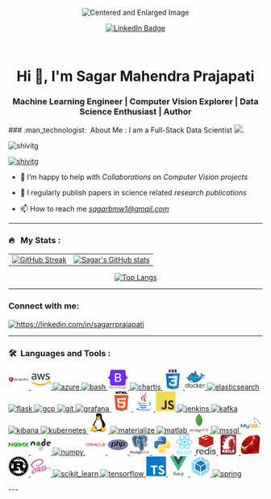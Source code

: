 
<!-- Centering an Image and Enlarging it-->

<p align="center">
  <img src="https://i.giphy.com/media/v1.Y2lkPTc5MGI3NjExcTlzOGE0NGZncjF3dXMzOG02bnNrMDY2eTE5cGlobGtxZGdicmFkYSZlcD12MV9pbnRlcm5hbF9naWZfYnlfaWQmY3Q9Zw/L1R1tvI9svkIWwpVYr/giphy.gif" width="600" alt="Centered and Enlarged Image">
</p>

<!-- Adding a LinkedIn Badge -->
<p align="center">
<a href="add_your_linkedInProfileUrl"><img src="https://img.shields.io/badge/LinkedIn-blue?style=for-the-badge&logo=linkedin&logoColor=white" alt="LinkedIn Badge"></a>
</p>

<!--Displaying GitHub Profile View Counter -->
<p align="center"><img src="https://komarev.com/ghpvc/?username=sagarr4&style=flat-square&color=blue" alt=""></p>

<!--Introduce yourself !!-->
<h1 align="center">Hi 👋, I'm Sagar Mahendra Prajapati</h1>
<h3 align="center">Machine Learning Engineer | Computer Vision Explorer | Data Science Enthusiast | Author</h3>
### :man_technologist: &nbsp;About Me :
I am a Full-Stack Data Scientist <img src="https://media.giphy.com/media/WUlplcMpOCEmTGBtBW/giphy.gif" width="30">.

<p align="left"> <img src="https://komarev.com/ghpvc/?username=add_your_gitusername&label=Profile%20views&color=0e75b6&style=flat" alt="shivitg" /> </p>

<p align="left"> <a href="https://github.com/ryo-ma/github-profile-trophy"><img src="https://github-profile-trophy.vercel.app/?username=add_your_gitusername" alt="shivitg" /></a> </p>
<!-- Subheading that Describes Roles and Interests -->

- 🤝 I’m happy to help with *Collaborations* on *Computer Vision projects*

<!-- - 👨‍💻 All of my projects are available at [https://sagar.github.io](https://shivitg.github.io)-->

- 📝 I regularly publish papers in science related *research publications*

- 📫 How to reach me *sagarbmw1@gmail.com* 

<!-- - 📄 Know about my experiences [https://shivitg.github.io](https://shivitg.github.io) -->

---

<!-- Section Heading for Stats -->
### 🔥 &nbsp; My Stats :

<!-- Create a table to display GitHub Streak and GitHub Stats side by side -->
<table style="border: none; border-collapse: collapse;">
  <tr>
    <!-- GitHub Streak Stats Column -->
    <td style="border: none;">
      <!-- GitHub Streak Stats: Links to streak stats for the user -->
      <a href="https://github-readme-stats.vercel.app/api/top-langs?username=sagarr4">
        <!-- Image for GitHub Streak Stats, with dark theme and black background -->
        <img src="http://github-readme-streak-stats.herokuapp.com?user=sagarr4&theme=dark&background=000000" alt="GitHub Streak" />
      </a>
    </td>

  <!-- GitHub Stats Column -->
  <td style="border: none;">
      <!-- Link to GitHub streak stats -->
      <a href="https://github-readme-streak-stats.herokuapp.com/?user=sagarr4">
        <!-- GitHub Profile Stats: Shows icons with a compact layout and a dark theme -->
        <img src="https://github-readme-stats.vercel.app/api?username=sagarr4&show_icons=true&layout=compact&theme=vision-friendly-dark" alt="Sagar's GitHub stats" />
      </a>
    </td>
  </tr>
</table>

<!-- Displaying the most commonly used languages in a donut chart, centered on the page -->
<p align="center">
  <!-- Link to the API that shows top languages used by the user -->
  <a href="https://github-readme-stats.vercel.app/api?username=sagarr4">
    <!-- Donut chart of top languages with a vision-friendly dark theme -->
    <img src="https://github-readme-stats.vercel.app/api/top-langs/?username=sagarr4&layout=donut&theme=vision-friendly-dark" alt="Top Langs" />
  </a>
</p>

<!-- End of stats section -->

---
<!-- Section heading for social media connections -->

<h3 align="left">Connect with me:</h3>

<!-- Start of social media links section -->
<p align="left">

<!-- LinkedIn profile link -->
<!-- The anchor tag opens User's LinkedIn profile in a new tab -->
 
<a href="https://linkedin.com/in/sagarrprajapati" target="blank">
<!-- LinkedIn icon with custom size for the link -->
<img align="center" src="https://raw.githubusercontent.com/rahuldkjain/github-profile-readme-generator/master/src/images/icons/Social/linked-in-alt.svg" alt="https://linkedin.com/in/sagarrprajapati" height="30" width="40" /></a>

<!-- Facebook profile link -->
<!--<a href="add_your_FBProfileUrl" target="blank">
<!-- Facebook icon with custom size for the link -->
<!--<img align="center" src="https://raw.githubusercontent.com/rahuldkjain/github-profile-readme-generator/master/src/images/icons/Social/facebook.svg" alt="facebook.com/profile.php?id=100091482730433" height="30" width="40" /></a>

<!-- YouTube channel link -->
<!--<a href="https://www.youtube.com/c/http://www.youtube.com/@shivanicanada" target="blank">
    <!-- YouTube icon with custom size for the link -->
<!--<img align="center" src="https://raw.githubusercontent.com/rahuldkjain/github-profile-readme-generator/master/src/images/icons/Social/youtube.svg" alt="http://www.youtube.com/@shivanicanada" height="30" width="40" /></a>
</p> -->

<!-- End of social media links section -->
---



### 🛠 &nbsp;Languages and Tools :

<p align="left"> 
    <!-- AngularJS icon with link -->
    <a href="https://angular.io" target="_blank" rel="noreferrer"> 
        <img src="https://raw.githubusercontent.com/devicons/devicon/master/icons/angularjs/angularjs-original-wordmark.svg" alt="angularjs" width="40" height="40"/> 
    </a> 
    
  <!-- AWS icon with link -->
  <a href="https://aws.amazon.com" target="_blank" rel="noreferrer"> 
        <img src="https://raw.githubusercontent.com/devicons/devicon/master/icons/amazonwebservices/amazonwebservices-original-wordmark.svg" alt="aws" width="40" height="40"/> 
    </a> 
    
  <!-- Microsoft Azure icon with link -->
  <a href="https://azure.microsoft.com/en-in/" target="_blank" rel="noreferrer"> 
      <img src="https://www.vectorlogo.zone/logos/microsoft_azure/microsoft_azure-icon.svg" alt="azure" width="40" height="40"/> 
  </a> 
  
  <!-- Bash icon with link -->
  <a href="https://www.gnu.org/software/bash/" target="_blank" rel="noreferrer"> 
      <img src="https://www.vectorlogo.zone/logos/gnu_bash/gnu_bash-icon.svg" alt="bash" width="40" height="40"/> 
  </a> 
  
  <!-- Bootstrap icon with link -->
  <a href="https://getbootstrap.com" target="_blank" rel="noreferrer"> 
      <img src="https://raw.githubusercontent.com/devicons/devicon/master/icons/bootstrap/bootstrap-plain-wordmark.svg" alt="bootstrap" width="40" height="40"/> 
  </a> 
  
  <!-- Chart.js icon with link -->
  <a href="https://www.chartjs.org" target="_blank" rel="noreferrer"> 
      <img src="https://www.chartjs.org/media/logo-title.svg" alt="chartjs" width="40" height="40"/> 
  </a> 
  
  <!-- CSS3 icon with link -->
  <a href="https://www.w3schools.com/css/" target="_blank" rel="noreferrer"> 
      <img src="https://raw.githubusercontent.com/devicons/devicon/master/icons/css3/css3-original-wordmark.svg" alt="css3" width="40" height="40"/> 
  </a> 
  
  <!-- Docker icon with link -->
  <a href="https://www.docker.com/" target="_blank" rel="noreferrer"> 
      <img src="https://raw.githubusercontent.com/devicons/devicon/master/icons/docker/docker-original-wordmark.svg" alt="docker" width="40" height="40"/> 
  </a> 
  
  <!-- ElasticSearch icon with link -->
  <a href="https://www.elastic.co" target="_blank" rel="noreferrer"> 
      <img src="https://www.vectorlogo.zone/logos/elastic/elastic-icon.svg" alt="elasticsearch" width="40" height="40"/> 
  </a> 
  
  <!-- Flask icon with link -->
  <a href="https://flask.palletsprojects.com/" target="_blank" rel="noreferrer"> 
      <img src="https://www.vectorlogo.zone/logos/pocoo_flask/pocoo_flask-icon.svg" alt="flask" width="40" height="40"/> 
  </a> 
  
  <!-- Google Cloud Platform icon with link -->
  <a href="https://cloud.google.com" target="_blank" rel="noreferrer"> 
      <img src="https://www.vectorlogo.zone/logos/google_cloud/google_cloud-icon.svg" alt="gcp" width="40" height="40"/> 
  </a> 
  
  <!-- Git icon with link -->
  <a href="https://git-scm.com/" target="_blank" rel="noreferrer"> 
      <img src="https://www.vectorlogo.zone/logos/git-scm/git-scm-icon.svg" alt="git" width="40" height="40"/> 
  </a> 
  
  <!-- Grafana icon with link -->
  <a href="https://grafana.com" target="_blank" rel="noreferrer"> 
      <img src="https://www.vectorlogo.zone/logos/grafana/grafana-icon.svg" alt="grafana" width="40" height="40"/> 
  </a> 
  
  <!-- HTML5 icon with link -->
  <a href="https://www.w3.org/html/" target="_blank" rel="noreferrer"> 
      <img src="https://raw.githubusercontent.com/devicons/devicon/master/icons/html5/html5-original-wordmark.svg" alt="html5" width="40" height="40"/> 
  </a> 
  
  <!-- Java icon with link -->
  <a href="https://www.java.com" target="_blank" rel="noreferrer"> 
      <img src="https://raw.githubusercontent.com/devicons/devicon/master/icons/java/java-original.svg" alt="java" width="40" height="40"/> 
  </a> 
  
  <!-- JavaScript icon with link -->
  <a href="https://developer.mozilla.org/en-US/docs/Web/JavaScript" target="_blank" rel="noreferrer"> 
      <img src="https://raw.githubusercontent.com/devicons/devicon/master/icons/javascript/javascript-original.svg" alt="javascript" width="40" height="40"/> 
  </a> 
  
  <!-- Jenkins icon with link -->
  <a href="https://www.jenkins.io" target="_blank" rel="noreferrer"> 
      <img src="https://www.vectorlogo.zone/logos/jenkins/jenkins-icon.svg" alt="jenkins" width="40" height="40"/> 
  </a> 
  
  <!-- Apache Kafka icon with link -->
  <a href="https://kafka.apache.org/" target="_blank" rel="noreferrer"> 
      <img src="https://www.vectorlogo.zone/logos/apache_kafka/apache_kafka-icon.svg" alt="kafka" width="40" height="40"/> 
  </a> 
  
  <!-- Kibana icon with link -->
  <a href="https://www.elastic.co/kibana" target="_blank" rel="noreferrer"> 
      <img src="https://www.vectorlogo.zone/logos/elasticco_kibana/elasticco_kibana-icon.svg" alt="kibana" width="40" height="40"/> 
  </a> 
  
  <!-- Kubernetes icon with link -->
  <a href="https://kubernetes.io" target="_blank" rel="noreferrer"> 
      <img src="https://www.vectorlogo.zone/logos/kubernetes/kubernetes-icon.svg" alt="kubernetes" width="40" height="40"/> 
  </a> 
  
  <!-- Linux icon with link -->
  <a href="https://www.linux.org/" target="_blank" rel="noreferrer"> 
      <img src="https://raw.githubusercontent.com/devicons/devicon/master/icons/linux/linux-original.svg" alt="linux" width="40" height="40"/> 
  </a> 
  
  <!-- Materialize icon with link -->
  <a href="https://materializecss.com/" target="_blank" rel="noreferrer"> 
      <img src="https://raw.githubusercontent.com/prplx/svg-logos/5585531d45d294869c4eaab4d7cf2e9c167710a9/svg/materialize.svg" alt="materialize" width="40" height="40"/> 
  </a> 
  
  <!-- MATLAB icon with link -->
  <a href="https://www.mathworks.com/" target="_blank" rel="noreferrer"> 
      <img src="https://upload.wikimedia.org/wikipedia/commons/2/21/Matlab_Logo.png" alt="matlab" width="40" height="40"/> 
  </a> 
  
  <!-- MongoDB icon with link -->
  <a href="https://www.mongodb.com/" target="_blank" rel="noreferrer"> 
      <img src="https://raw.githubusercontent.com/devicons/devicon/master/icons/mongodb/mongodb-original-wordmark.svg" alt="mongodb" width="40" height="40"/> 
  </a> 
  
  <!-- Microsoft SQL Server icon with link -->
  <a href="https://www.microsoft.com/en-us/sql-server" target="_blank" rel="noreferrer"> 
      <img src="https://www.svgrepo.com/show/303229/microsoft-sql-server-logo.svg" alt="mssql" width="40" height="40"/> 
  </a> 
  
  <!-- MySQL icon with link -->
  <a href="https://www.mysql.com/" target="_blank" rel="noreferrer"> 
      <img src="https://raw.githubusercontent.com/devicons/devicon/master/icons/mysql/mysql-original-wordmark.svg" alt="mysql" width="40" height="40"/> 
  </a> 
  
  <!-- Nginx icon with link -->
  <a href="https://www.nginx.com" target="_blank" rel="noreferrer"> 
      <img src="https://raw.githubusercontent.com/devicons/devicon/master/icons/nginx/nginx-original.svg" alt="nginx" width="40" height="40"/> 
  </a> 
  
  <!-- Node.js icon with link -->
  <a href="https://nodejs.org" target="_blank" rel="noreferrer"> 
      <img src="https://raw.githubusercontent.com/devicons/devicon/master/icons/nodejs/nodejs-original-wordmark.svg" alt="nodejs" width="40" height="40"/> 
  </a> 
  
  <!-- NumPy icon with link -->
  <a href="https://numpy.org/" target="_blank" rel="noreferrer"> 
      <img src="https://www.vectorlogo.zone/logos/numpy/numpy-icon.svg" alt="numpy" width="40" height="40"/> 
  </a> 
  
  <!-- Oracle icon with link -->
  <a href="https://www.oracle.com/" target="_blank" rel="noreferrer"> 
        <img src="https://raw.githubusercontent.com/devicons/devicon/master/icons/oracle/oracle-original.svg" alt="oracle" width="40" height="40"/> 
    </a> 
<!-- PHP icon with link -->
  <a href="https://www.php.net" target="_blank" rel="noreferrer"> 
      <img src="https://raw.githubusercontent.com/devicons/devicon/master/icons/php/php-original.svg" alt="php" width="40" height="40"/> 
  </a> 
  
  <!-- PostgreSQL icon with link -->
  <a href="https://www.postgresql.org" target="_blank" rel="noreferrer"> 
      <img src="https://raw.githubusercontent.com/devicons/devicon/master/icons/postgresql/postgresql-original-wordmark.svg" alt="postgresql" width="40" height="40"/> 
  </a> 
  
  <!-- Python icon with link -->
  <a href="https://www.python.org" target="_blank" rel="noreferrer"> 
      <img src="https://raw.githubusercontent.com/devicons/devicon/master/icons/python/python-original.svg" alt="python" width="40" height="40"/> 
  </a> 
  
  <!-- React icon with link -->
  <a href="https://reactjs.org/" target="_blank" rel="noreferrer"> 
      <img src="https://raw.githubusercontent.com/devicons/devicon/master/icons/react/react-original-wordmark.svg" alt="react" width="40" height="40"/> 
  </a> 
  
  <!-- Redis icon with link -->
  <a href="https://redis.io" target="_blank" rel="noreferrer"> 
      <img src="https://raw.githubusercontent.com/devicons/devicon/master/icons/redis/redis-original-wordmark.svg" alt="redis" width="40" height="40"/> 
  </a> 
  
  <!-- Ruby on Rails icon with link -->
  <a href="https://rubyonrails.org" target="_blank" rel="noreferrer"> 
      <img src="https://raw.githubusercontent.com/devicons/devicon/master/icons/rails/rails-original-wordmark.svg" alt="rails" width="40" height="40"/> 
  </a> 
  
  <!-- Ruby icon with link -->
  <a href="https://www.ruby-lang.org/en/" target="_blank" rel="noreferrer"> 
      <img src="https://raw.githubusercontent.com/devicons/devicon/master/icons/ruby/ruby-original.svg" alt="ruby" width="40" height="40"/> 
  </a> 
  
  <!-- Rust icon with link -->
  <a href="https://www.rust-lang.org" target="_blank" rel="noreferrer"> 
      <img src="https://raw.githubusercontent.com/devicons/devicon/master/icons/rust/rust-plain.svg" alt="rust" width="40" height="40"/> 
  </a> 
  
  <!-- SASS icon with link -->
  <a href="https://sass-lang.com" target="_blank" rel="noreferrer"> 
      <img src="https://raw.githubusercontent.com/devicons/devicon/master/icons/sass/sass-original.svg" alt="sass" width="40" height="40"/> 
  </a> 
  
  <!-- Scikit-learn icon with link -->
  <a href="https://scikit-learn.org/" target="_blank" rel="noreferrer"> 
      <img src="https://upload.wikimedia.org/wikipedia/commons/0/05/Scikit_learn_logo_small.svg" alt="scikit_learn" width="40" height="40"/> 
  </a> 
  
  <!-- TensorFlow icon with link -->
  <a href="https://www.tensorflow.org" target="_blank" rel="noreferrer"> 
      <img src="https://www.vectorlogo.zone/logos/tensorflow/tensorflow-icon.svg" alt="tensorflow" width="40" height="40"/> 
  </a> 
  
  <!-- TypeScript icon with link -->
  <a href="https://www.typescriptlang.org/" target="_blank" rel="noreferrer"> 
      <img src="https://raw.githubusercontent.com/devicons/devicon/master/icons/typescript/typescript-original.svg" alt="typescript" width="40" height="40"/> 
  </a> 
  
  <!-- Vue.js icon with link -->
  <a href="https://vuejs.org/" target="_blank" rel="noreferrer"> 
      <img src="https://raw.githubusercontent.com/devicons/devicon/master/icons/vuejs/vuejs-original-wordmark.svg" alt="vuejs" width="40" height="40"/> 
  </a> 
  
  <!-- Webpack icon with link -->
  <a href="https://webpack.js.org" target="_blank" rel="noreferrer"> 
      <img src="https://raw.githubusercontent.com/devicons/devicon/master/icons/webpack/webpack-original.svg" alt="webpack" width="40" height="40"/> 
  </a> 
  
  <!-- Spring icon with link -->
  <a href="https://spring.io/" target="_blank" rel="noreferrer"> 
      <img src="https://www.vectorlogo.zone/logos/springio/springio-icon.svg" alt="spring" width="40" height="40"/> 
  </a> 
</p>
---

